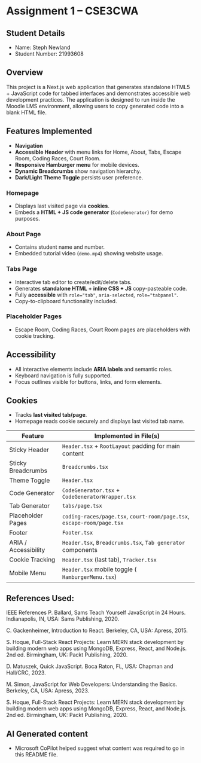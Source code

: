 # Assignment 1 – CSE3CWA

## Student Details

- Name: Steph Newland
- Student Number: 21993608

## Overview

This project is a Next.js web application that generates standalone HTML5 + JavaScript code for tabbed interfaces and demonstrates accessible web development practices. The application is designed to run inside the Moodle LMS environment, allowing users to copy generated code into a blank HTML file.

## Features Implemented

- **Navigation**
- **Accessible Header** with menu links for Home, About, Tabs, Escape Room, Coding Races, Court Room.
- **Responsive Hamburger menu** for mobile devices.
- **Dynamic Breadcrumbs** show navigation hierarchy.
- **Dark/Light Theme Toggle** persists user preference.

### Homepage

- Displays last visited page via **cookies**.
- Embeds a **HTML + JS code generator** (`CodeGenerator`) for demo purposes.

### About Page

- Contains student name and number.
- Embedded tutorial video (`demo.mp4`) showing website usage.

### Tabs Page

- Interactive tab editor to create/edit/delete tabs.
- Generates **standalone HTML + inline CSS + JS** copy-pasteable code.
- Fully **accessible** with `role="tab"`, `aria-selected`, `role="tabpanel"`.
- Copy-to-clipboard functionality included.

### Placeholder Pages

- Escape Room, Coding Races, Court Room pages are placeholders with cookie tracking.

## Accessibility

- All interactive elements include **ARIA labels** and semantic roles.
- Keyboard navigation is fully supported.
- Focus outlines visible for buttons, links, and form elements.

## Cookies

- Tracks **last visited tab/page**.
- Homepage reads cookie securely and displays last visited tab name.

| Feature              | Implemented in File(s)                                                 |
| -------------------- | ---------------------------------------------------------------------- |
| Sticky Header        | `Header.tsx` + `RootLayout` padding for main content                   |
| Sticky Breadcrumbs   | `Breadcrumbs.tsx`                                                      |
| Theme Toggle         | `Header.tsx`                                                           |
| Code Generator       | `CodeGenerator.tsx` + `CodeGeneratorWrapper.tsx`                       |
| Tab Generator        | `tabs/page.tsx`                                                        |
| Placeholder Pages    | `coding-races/page.tsx`, `court-room/page.tsx`, `escape-room/page.tsx` |
| Footer               | `Footer.tsx`                                                           |
| ARIA / Accessibility | `Header.tsx`, `Breadcrumbs.tsx`, `Tab generator` components            |
| Cookie Tracking      | `Header.tsx` (last tab), `Tracker.tsx`                                 |
| Mobile Menu          | `Header.tsx` mobile toggle ( `HamburgerMenu.tsx`)                      |

## References Used:

IEEE References
P. Ballard, Sams Teach Yourself JavaScript in 24 Hours. Indianapolis, IN, USA: Sams Publishing, 2020.

C. Gackenheimer, Introduction to React. Berkeley, CA, USA: Apress, 2015.

S. Hoque, Full-Stack React Projects: Learn MERN stack development by building modern web apps using MongoDB, Express, React, and Node.js. 2nd ed. Birmingham, UK: Packt Publishing, 2020.

D. Matuszek, Quick JavaScript. Boca Raton, FL, USA: Chapman and Hall/CRC, 2023.

M. Simon, JavaScript for Web Developers: Understanding the Basics. Berkeley, CA, USA: Apress, 2023.

S. Hoque, Full-Stack React Projects: Learn MERN stack development by building modern web apps using MongoDB, Express, React, and Node.js. 2nd ed. Birmingham, UK: Packt Publishing, 2020.

## AI Generated content

- Microsoft CoPilot helped suggest what content was required to go in this README file.
